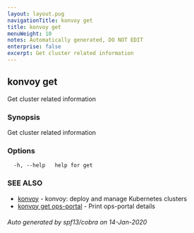 ```yaml
---
layout: layout.pug
navigationTitle: konvoy get
title: konvoy get
menuWeight: 10
notes: Automatically generated, DO NOT EDIT
enterprise: false
excerpt: Get cluster related information
---
```


## konvoy get

Get cluster related information

### Synopsis

Get cluster related information

### Options

```
  -h, --help   help for get
```

### SEE ALSO

* [konvoy](../)	 - konvoy: deploy and manage Kubernetes clusters
* [konvoy get ops-portal](./konvoy-get-ops-portal/)	 - Print ops-portal details

###### Auto generated by spf13/cobra on 14-Jan-2020
